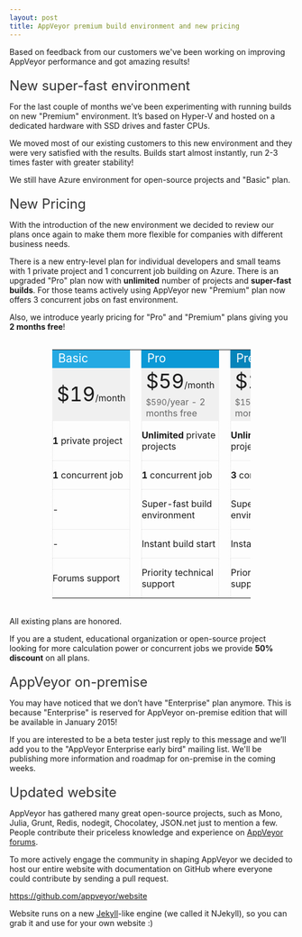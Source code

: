 ```yaml
---
layout: post
title: AppVeyor premium build environment and new pricing
---
```

<p>
    Based on feedback from our customers we've been working on improving AppVeyor performance and got amazing results!
</p>

<h2 style="font-size:170%;font-weight:normal;color:#333;margin: 20px 0 5px 0;">New super-fast environment</h2>

<p>
    For the last couple of months we’ve been experimenting with running builds on new "Premium" environment. It’s based on Hyper-V and hosted on a dedicated hardware with SSD drives and faster CPUs.
</p>

<p>
    We moved most of our existing customers to this new environment and they were very satisfied with the results. Builds start almost instantly, run 2-3 times faster with greater stability!
</p>

<p>
    We still have Azure environment for open-source projects and "Basic" plan.
</p>

<!-- New pricing -->
<h2 style="font-size:170%;font-weight:normal;color:#333;margin: 20px 0 5px 0;">New Pricing</h2>

<p>
    With the introduction of the new environment we decided to review our plans once again to make them more flexible for companies with different business needs.
</p>

<p>
    There is a new entry-level plan for individual developers and small teams with 1 private project and 1 concurrent job building on Azure. There is an upgraded "Pro" plan now with <strong>unlimited</strong> number of projects and <strong>super-fast builds</strong>. For those teams actively using AppVeyor new "Premium" plan now offers 3 concurrent jobs on fast environment.
</p>

<p>
    Also, we introduce yearly pricing for "Pro" and "Premium" plans giving you <strong>2 months free</strong>!
</p>

<table style="width:70%;max-width:1042px;margin: 2rem auto;" class="no-borders centered pricing-post-table">
    <tr>
        <td style="width: 33%; background-color: #25AAE3; color: #fff; font-size: 130%;">Basic</td>
        <td>&nbsp;</td>
        <td style="width: 33%; background-color: #0b99d6; color: #fff; font-size: 130%;">Pro</td>
        <td>&nbsp;</td>
        <td style="width: 33%; background-color: #0684BA; color: #fff; font-size: 130%;">Premium</td>
    </tr>
    <tr>
        <td style="background-color:#f0f0f0;" rowspan="2"><span style="font-size:220%;">$19</span>/month</td>
        <td></td>
        <td style="background-color:#f0f0f0;"><span style="font-size:220%;">$59</span>/month</td>
        <td></td>
        <td style="background-color:#f0f0f0;"><span style="font-size:220%;">$159</span>/month</td>
    </tr>
    <tr>
        <td></td>
        <td style="background-color:#f0f0f0;color:#666;"><span style="font-size:90%;">$590</span>/year - 2 months free</td>
        <td></td>
        <td style="background-color:#f0f0f0;color:#666;"><span style="font-size:90%;">$1590</span>/year - 2 months free</td>
    </tr>
    <tr>
        <td style="padding: 15px 0; border: dotted 1px #ddd;border-top:none;"><strong>1</strong> private project</td>
        <td></td>
        <td style="padding: 15px 0; border: dotted 1px #ddd;border-top:none;"><strong>Unlimited</strong> private projects</td>
        <td></td>
        <td style="padding: 15px 0; border: dotted 1px #ddd;border-top:none;"><strong>Unlimited</strong> private projects</td>
    </tr>
    <tr>
        <td style="padding: 15px 0; border: dotted 1px #ddd;border-top:none;"><strong>1</strong> concurrent job</td>
        <td></td>
        <td style="padding: 15px 0; border: dotted 1px #ddd;border-top:none;"><strong>1</strong> concurrent job</td>
        <td></td>
        <td style="padding: 15px 0; border: dotted 1px #ddd;border-top:none;"><strong>3</strong> concurrent jobs</td>
    </tr>
    <tr>
        <td style="padding: 15px 0; border: dotted 1px #ddd;border-top:none;">-</td>
        <td></td>
        <td style="padding: 15px 0; border: dotted 1px #ddd;border-top:none;">Super-fast build environment</td>
        <td></td>
        <td style="padding: 15px 0; border: dotted 1px #ddd;border-top:none;">Super-fast build environment</td>
    </tr>
    <tr>
        <td style="padding: 15px 0; border: dotted 1px #ddd;border-top:none;">-</td>
        <td></td>
        <td style="padding: 15px 0; border: dotted 1px #ddd;border-top:none;">Instant build start</td>
        <td></td>
        <td style="padding: 15px 0; border: dotted 1px #ddd;border-top:none;">Instant build start</td>
    </tr>
    <tr>
        <td style="padding: 15px 0; border: dotted 1px #ddd;border-top:none;">Forums support</td>
        <td></td>
        <td style="padding: 15px 0; border: dotted 1px #ddd;border-top:none;">Priority technical support</td>
        <td></td>
        <td style="padding: 15px 0; border: dotted 1px #ddd;border-top:none;">Priority technical support</td>
    </tr>
</table>

<p>
    All existing plans are honored.
</p>

<p>
    If you are a student, educational organization or open-source project looking for more calculation power or concurrent jobs we provide <strong>50% discount</strong> on all plans.
</p>

<!-- AppVeyor on-premise -->
<h2 style="font-size:170%;font-weight:normal;color:#333;margin: 20px 0 5px 0;">AppVeyor on-premise</h2>

<p>
    You may have noticed that we don’t have "Enterprise" plan anymore. This is because "Enterprise" is reserved for AppVeyor on-premise edition that will be available in January 2015!
</p>
<p>
    If you are interested to be a beta tester just reply to this message and we’ll add you to the "AppVeyor Enterprise early bird" mailing list.
    We'll be publishing more information and roadmap for on-premise in the coming weeks.
</p>


<!-- Updated website -->
<h2 style="font-size:170%;font-weight:normal;color:#333;margin: 20px 0 5px 0;">Updated website</h2>

<p>
    AppVeyor has gathered many great open-source projects, such as Mono, Julia, Grunt, Redis, nodegit, Chocolatey, JSON.net just to mention a few. People contribute their priceless knowledge and experience on <a href="http://help.appveyor.com/discussions">AppVeyor forums</a>.
</p>
<p>
    To more actively engage the community in shaping AppVeyor we decided to host our entire website with documentation on GitHub where everyone could contribute by sending a pull request.
</p>
<p class="text-center">
    <a href="https://github.com/appveyor/website">https://github.com/appveyor/website</a>
</p>

<p>
    Website runs on a new <a href="http://jekyllrb.com/">Jekyll</a>-like engine (we called it NJekyll), so you can grab it and use for your own website :)
</p>

